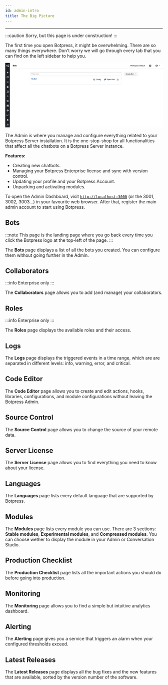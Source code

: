 ```yaml
---
id: admin-intro
title: The Big Picture
---
```


----------------

:::caution
Sorry, but this page is under construction!
:::

The first time you open Botpress, it might be overwhelming. There are so many things everywhere. Don't worry we will go through every tab that you can find on the left sidebar to help you.

![Admin](admin.png)

The Admin is where you manage and configure everything related to your Botpress Server installation. It is the one-stop-shop for all functionalities that affect all the chatbots on a Botpress Server instance.

**Features:**
- Creating new chatbots.
- Managing your Botpress Enterprise license and sync with version control.
- Updating your profile and your Botpress Account.
- Unpacking and activating modules.

To open the Admin Dashboard, visit [`http://localhost:3000`](http://localhost:3000) (or the 3001, 3002, 3003...) in your favourite web browser. After that, register the main admin account to start using Botpress.

## Bots

:::note
This page is the landing page where you go back every time you click the Botpress logo at the top-left of the page.
:::

The **Bots** page displays a list of all the bots you created. You can configure them without going further in the Admin.

## Collaborators

:::info
Enterprise only
:::

The **Collaborators** page allows you to add (and manage) your collaborators.

## Roles

:::info
Enterprise only
:::

The **Roles** page displays the available roles and their access.

## Logs

The **Logs** page displays the triggered events in a time range, which are are separated in different levels: info, warning, error, and critical.

## Code Editor

The **Code Editor** page allows you to create and edit actions, hooks, libraries, configurations, and module configurations without leaving the Botpress Admin.

## Source Control

The **Source Control** page  allows you to change the source of your remote data.

## Server License

The **Server License** page allows you to find everything you need to know about your license.

## Languages

The **Languages** page lists every default language that are supported by Botpress.

## Modules

The **Modules** page lists every module you can use. There are 3 sections: **Stable modules**, **Experimental modules**, and **Compressed modules**. You can choose wether to display the module in your Admin or Conversation Studio.

## Production Checklist

The **Production Checklist** page lists all the important actions you should do before going into production.

## Monitoring

The **Monitoring** page allows you to find a simple but intuitive analytics dashboard. 

## Alerting 

The **Alerting** page gives you a service that triggers an alarm when your configured thresholds exceed.

## Latest Releases

The **Latest Releases** page displays all the bug fixes and the new features that are available, sorted by the version number of the software.